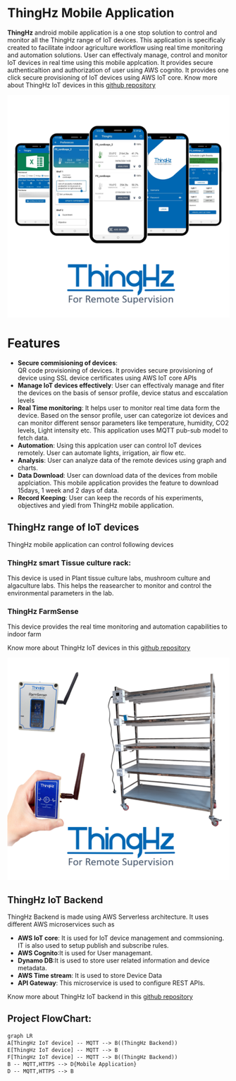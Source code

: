 # ThingHz Mobile Application

**ThingHz** android mobile application is a one stop solution to control and monitor all the ThingHz range of IoT devices. This application is specificaly created to facilitate indoor agriculture workflow using real time monitoring and automation solutions.
User can effectivaly manage, control and monitor IoT devices in real time using this mobile applcation. It provides secure authenticaltion and authorization of user using AWS cognito. It provides one click secure provisioning of IoT devices using AWS IoT core. 
Know more about ThingHz IoT devices in this [github repository](https://github.com/ThingHz/thinghz) 

![thinghz_Phone](https://github.com/ThingHz/ThinghzAndroid/blob/master/thinghzPhone_collage.png)

# Features
- **Secure commisioning of devices**:  
QR code provisioning of devices. It provides secure provisioning of device using SSL device certificates using AWS IoT core APIs
- **Manage IoT devices effectively**:
User can effectivaly manage and fiter the devices on the basis of sensor profile, device status and esccalation levels
- **Real Time monitoring**: 
It helps user to monitor real time data form the device. Based on the sensor profile, user can categorize iot devices and can monitor different sensor parameters like temperature,  humidity, CO2 levels, Light intensity etc. This application uses MQTT pub-sub model to fetch data.
- **Automation**: Using this applcation user can control IoT devices remotely. User can automate lights,  irrigation, air flow etc. 
- **Analysis**: User can analyze data of the remote devices using graph and charts. 
- **Data Download**: User can download data of the devices from mobile applciation. This mobile application provides the feature to download 15days, 1 week and  2 days of data.
- **Record Keeping**: User can keep the records of his experiments, objectives and yiedl from ThingHz mobile application.  

## ThingHz range of IoT devices
ThingHz mobile application can control following devices
### ThingHz smart Tissue culture rack:
This device is used in Plant tissue culture labs, mushroom culture and algaculture labs. This helps the reasearcher to monitor and control the environmental parameters in the lab.

### ThingHz FarmSense
This device provides the real time monitoring and automation capabilities to indoor farm

Know more about ThingHz IoT devices in this [github repository](https://github.com/ThingHz/thinghz) 

![thinghz_Device](https://github.com/ThingHz/ThinghzAndroid/blob/master/Thinghz_device_collage.png)

## ThingHz IoT Backend 
ThingHz Backend is made using AWS Serverless architecture. It uses different AWS microservices such as
- **AWS IoT core**: It is used for IoT device management and commsioning. IT is also used to setup publish and subscribe rules.
- **AWS Cognito**:It is used for User managemant. 
- **Dynamo DB**:It is used to store user related information and device metadata.
- **AWS Time stream**: It is used to store Device Data
- **API Gateway**: This microservice is used to configure REST APIs.

Know more about ThingHz IoT backend in this [github repository](https://git-codecommit.us-east-1.amazonaws.com/v1/repos/thinghzBackend)

## Project FlowChart:

```mermaid
graph LR
A[ThingHz IoT device] -- MQTT --> B((ThingHz Backend))
E[ThingHz IoT device] -- MQTT --> B
F[ThingHz IoT device] -- MQTT --> B((ThingHz Backend))
B -- MQTT,HTTPS --> D{Mobile Application}
D -- MQTT,HTTPS --> B

```
